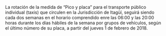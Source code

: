 La rotación de la medida de “Pico y placa” para el transporte público individual (taxis) que circulen en la Jurisdicción de Itagüí, seguirá siendo cada dos semanas en el horario comprendido enre las 06:00 y las 20:00 horas durante los días hábiles de la semana por grupos de vehículos, según el último número de su placa, a partir del jueves 1 de febrero de 2018.

